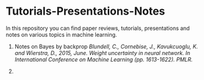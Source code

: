 # Tutorials-Presentations-Notes

In this repository you can find paper reviews, tutorials, presentations and notes on various topics in machine learning.

1) Notes on Bayes by backprop
*Blundell, C., Cornebise, J., Kavukcuoglu, K. and Wierstra, D., 2015, June. Weight uncertainty in neural network. In International Conference on Machine Learning (pp. 1613-1622). PMLR.*

2) 

 
